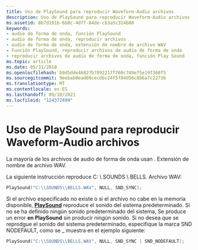 ```yaml
---
title: Uso de PlaySound para reproducir Waveform-Audio archivos
description: Uso de PlaySound para reproducir Waveform-Audio archivos
ms.assetid: 8b7d191b-6b0c-4dff-84de-cb3a5c314b80
keywords:
- audio de forma de onda, función PlaySound
- audio de forma de onda, reproducir archivos
- audio de forma de onda, extensión de nombre de archivo WAV
- Función PlaySound, reproducir archivos de audio de forma de onda
- reproducir archivos de audio de forma de onda, función Play Sound
ms.topic: article
ms.date: 05/31/2018
ms.openlocfilehash: b9d5dde46827b7892217f760c749e75e19f368f5
ms.sourcegitcommit: 9eebab0ead09cecdbc24f5f84d56c8b6a7c22736
ms.translationtype: MT
ms.contentlocale: es-ES
ms.lasthandoff: 09/10/2021
ms.locfileid: "124372499"
---
```

# <a name="using-playsound-to-play-waveform-audio-files"></a>Uso de PlaySound para reproducir Waveform-Audio archivos

La mayoría de los archivos de audio de forma de onda usan . Extensión de nombre de archivo WAV.

La siguiente instrucción reproduce C: \\ SOUNDS \\ BELLS. Archivo WAV:


```C++
PlaySound("C:\\SOUNDS\\BELLS.WAV", NULL, SND_SYNC); 
```



Si el archivo especificado no existe o si el archivo no cabe en la memoria disponible, [**PlaySound**](/previous-versions//dd743680(v=vs.85)) reproduce el sonido del sistema predeterminado. Si no se ha definido ningún sonido predeterminado del sistema, Se produce un error **en PlaySound** sin producir ningún sonido. Si no desea que se reprodgue el sonido del sistema predeterminado, especifique la marca SND NODEFAULT, como se \_ muestra en el ejemplo siguiente:


```C++
PlaySound("C:\\SOUNDS\\BELLS.WAV", NULL, SND_SYNC | SND_NODEFAULT); 
```



 

 